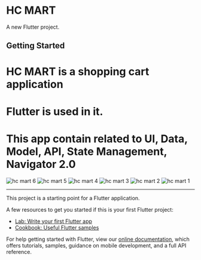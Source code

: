 # HC MART

A new Flutter project.

## Getting Started
# HC MART is a shopping cart application
# Flutter is used in it.
# This app contain related to UI, Data, Model, API, State Management, Navigator 2.0
![hc mart 6](https://user-images.githubusercontent.com/82725865/173225054-99f151fb-be70-418f-965e-a9fde5667a85.png)
![hc mart 5](https://user-images.githubusercontent.com/82725865/173225057-329f4e43-8aa5-49a8-adde-83fdaa8c65f4.png)
![hc mart 4](https://user-images.githubusercontent.com/82725865/173225059-e2b42ec9-f62e-41c3-9ee0-9b0823f55bec.png)
![hc mart 3](https://user-images.githubusercontent.com/82725865/173225061-15c26c72-48f1-4060-8506-54eb39f1d2f0.png)
![hc mart 2](https://user-images.githubusercontent.com/82725865/173225062-7a75cab7-2f86-4561-8340-e045df68246e.png)
![hc mart 1](https://user-images.githubusercontent.com/82725865/173225063-39ad4259-c571-464b-be39-99c3a7e21094.png)

--------------------------------------------------------------------------------------------------------------------------------------------------------------------
This project is a starting point for a Flutter application.

A few resources to get you started if this is your first Flutter project:

- [Lab: Write your first Flutter app](https://flutter.dev/docs/get-started/codelab)
- [Cookbook: Useful Flutter samples](https://flutter.dev/docs/cookbook)

For help getting started with Flutter, view our
[online documentation](https://flutter.dev/docs), which offers tutorials,
samples, guidance on mobile development, and a full API reference.
